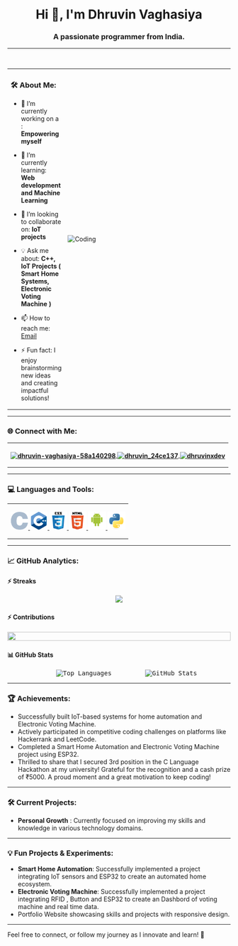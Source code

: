 <h1 align="center">Hi 👋, I'm Dhruvin Vaghasiya</h1>
<h3 align="center">A passionate programmer from India.</h3>




---


<br>
<table style="border: none;" >
  <tr>
    <td>
      
  ### 🛠️ About Me:
- 🔭 I’m currently working on a : **Empowering myself**  
- 🌱 I’m currently learning: **Web development and Machine Learning**  
- 👯 I’m looking to collaborate on: **IoT projects**  
- 💡 Ask me about: **C++, IoT Projects ( Smart Home Systems, Electronic Voting Machine )**  
- 📫 How to reach me: <a href="mailto:dhruvinvaghasiya297@gmail.com"> Email </a>
- ⚡ Fun fact: I enjoy brainstorming new ideas and creating impactful solutions!  
      
    </td>
    <td>
      <img align="right" alt="Coding" width="400" src="https://cdn.dribbble.com/users/1162077/screenshots/3848914/programmer.gif">
    </td>
    
  </tr>
</table>





---

### 🌐 Connect with Me:
<div align ="center" >
  <table style="border: none;">
    <tr>
      <th>
        <p align="left">
<a href="https://linkedin.com/in/dhruvin-vaghasiya-58a140298" target="blank">
  <img align="center" src="https://raw.githubusercontent.com/rahuldkjain/github-profile-readme-generator/master/src/images/icons/Social/linked-in-alt.svg" alt="dhruvin-vaghasiya-58a140298" height="30" width="40" />
</a>
<a href="https://www.hackerrank.com/dhruvin_24ce137" target="blank">
  <img align="center" src="https://raw.githubusercontent.com/rahuldkjain/github-profile-readme-generator/master/src/images/icons/Social/hackerrank.svg" alt="dhruvin_24ce137" height="30" width="40" />
</a>
<a href="https://www.leetcode.com/dhruvinxdev" target="blank">
  <img align="center" src="https://raw.githubusercontent.com/rahuldkjain/github-profile-readme-generator/master/src/images/icons/Social/leet-code.svg" alt="dhruvinxdev" height="30" width="40" />
</a>
</p>
      </th>
    </tr>
  
</table>
</div>
  
  
  


---

### 💻 Languages and Tools:
<div align ="center" >
  <table style="border: none;">
    <tr>
      <th>
        <p align="left"> 
  <a href="https://www.cprogramming.com/" target="_blank" rel="noreferrer"> 
    <img src="https://raw.githubusercontent.com/devicons/devicon/master/icons/c/c-original.svg" alt="c" width="40" height="40"/> 
  </a> 
  <a href="https://www.w3schools.com/cpp/" target="_blank" rel="noreferrer"> 
    <img src="https://raw.githubusercontent.com/devicons/devicon/master/icons/cplusplus/cplusplus-original.svg" alt="cplusplus" width="40" height="40"/> 
  </a> 
  <a href="https://www.w3schools.com/css/" target="_blank" rel="noreferrer"> 
    <img src="https://raw.githubusercontent.com/devicons/devicon/master/icons/css3/css3-original-wordmark.svg" alt="css3" width="40" height="40"/> 
  </a> 
  <a href="https://www.w3.org/html/" target="_blank" rel="noreferrer"> 
    <img src="https://raw.githubusercontent.com/devicons/devicon/master/icons/html5/html5-original-wordmark.svg" alt="html5" width="40" height="40"/> 
  </a> 
  <a href="https://developer.android.com/" target="_blank" rel="noreferrer"> 
    <img src="https://raw.githubusercontent.com/devicons/devicon/master/icons/android/android-original-wordmark.svg" alt="android" width="40" height="40"/> 
  </a> 
  <a href="https://www.python.org/" target="_blank" rel="noreferrer"> 
    <img src="https://raw.githubusercontent.com/devicons/devicon/master/icons/python/python-original.svg" alt="python" width="40" height="40"/> 
  </a> 
</p>
      </th>
    </tr>
  
</table>
</div>


---

### 📈 GitHub Analytics:

#### ⚡ Streaks
<div align="center">
  <picture>
    <source media="(prefers-color-scheme: dark)" srcset="https://streak-stats.demolab.com?user=dhruvinxdev&theme=dark&card_width=900&card_height=300" />
    <img src="https://streak-stats.demolab.com?user=dhruvinxdev&theme=radical" />
  </picture>
</div>

#### ⚡ Contributions
<p align="center">
  <img src="https://github-readme-activity-graph.vercel.app/graph?username=dhruvinxdev&theme=react-dark&bg_color=20232a&hide_border=true" width="100%" height="70%" />
</p>

#### 📊 GitHub Stats
<pre align="center">
    <img src="https://github-readme-stats.vercel.app/api/top-langs/?username=dhruvinxdev&theme=radical" alt="Top Languages" />         <img src="https://github-readme-stats.vercel.app/api?username=dhruvinxdev&theme=radical" alt="GitHub Stats" />
</pre>

---


### 🏆 Achievements:
- Successfully built  IoT-based systems for home automation and Electronic Voting Machine.
- Actively participated in competitive coding challenges on platforms like Hackerrank and LeetCode.
- Completed a Smart Home Automation and Electronic Voting Machine project using ESP32.
- Thrilled to share that I secured 3rd position in the C Language Hackathon at my university! Grateful for the recognition and a cash prize of ₹5000. A proud moment and a great motivation to keep coding!

---

### 🛠️ Current Projects:
- **Personal Growth** : Currently focused on improving my skills and knowledge in various technology domains.

---

### 💡 Fun Projects & Experiments:
- **Smart Home Automation**: Successfully implemented a project integrating IoT sensors and ESP32 to create an automated home ecosystem.
- **Electronic Voting Machine**: Successfully implemented a project integrating RFID , Button and ESP32 to create an Dashbord of voting machine and real time data.
- Portfolio Website showcasing skills and projects with responsive design.

---

Feel free to connect, or follow my journey as I innovate and learn! 🚀
